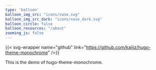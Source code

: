 ```yaml
---
type: 'balloon'
balloon_img_src: "icons/vase.svg"
balloon_img_src_dark: "icons/vase_dark.svg"
balloon_circle: false
balloon_resources: "/about"
zooming_js: false
---
```


{{< svg-wrapper name="github" link="https://github.com/kaiiiz/hugo-theme-monochrome" />}}

This is the demo of hugo-theme-monochrome.
